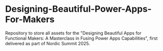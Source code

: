 # Designing-Beautiful-Power-Apps-For-Makers
Repository to store all assets for the "Designing Beautiful Apps for Functional Makers: A Masterclass in Fusing Power Apps Capabilities", first delivered as part of Nordic Summit 2025.
